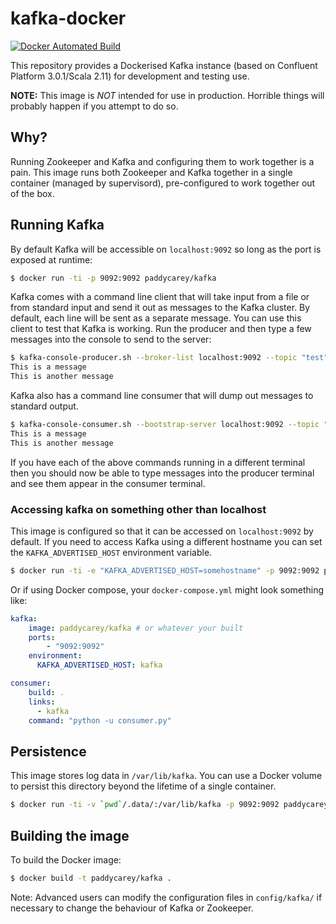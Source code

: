 kafka-docker
============

[![Docker Automated Build](https://img.shields.io/docker/automated/paddycarey/kafka.svg)](https://hub.docker.com/r/paddycarey/kafka/)

This repository provides a Dockerised Kafka instance (based on Confluent Platform 3.0.1/Scala 2.11) for development and testing use.

**NOTE:** This image is _NOT_ intended for use in production. Horrible things will probably happen if you attempt to do so.

## Why?

Running Zookeeper and Kafka and configuring them to work together is a pain. This image runs both Zookeeper and Kafka together in a single container (managed by supervisord), pre-configured to work together out of the box.

## Running Kafka

By default Kafka will be accessible on `localhost:9092` so long as the port is exposed at runtime:

```bash
$ docker run -ti -p 9092:9092 paddycarey/kafka
```

Kafka comes with a command line client that will take input from a file or from standard input and send it out as messages to the Kafka cluster. By default, each line will be sent as a separate message. You can use this client to test that Kafka is working. Run the producer and then type a few messages into the console to send to the server:

```bash
$ kafka-console-producer.sh --broker-list localhost:9092 --topic "test"
This is a message
This is another message
```

Kafka also has a command line consumer that will dump out messages to standard output.

```bash
$ kafka-console-consumer.sh --bootstrap-server localhost:9092 --topic "test" --from-beginning
This is a message
This is another message
```

If you have each of the above commands running in a different terminal then you should now be able to type messages into the producer terminal and see them appear in the consumer terminal.

### Accessing kafka on something other than localhost

This image is configured so that it can be accessed on `localhost:9092` by default. If you need to access Kafka using a different hostname you can set the `KAFKA_ADVERTISED_HOST` environment variable.

```bash
$ docker run -ti -e "KAFKA_ADVERTISED_HOST=somehostname" -p 9092:9092 paddycarey/kafka
```

Or if using Docker compose, your `docker-compose.yml` might look something like:

```yaml
kafka:
    image: paddycarey/kafka # or whatever your built
    ports:
        - "9092:9092"
    environment:
      KAFKA_ADVERTISED_HOST: kafka

consumer:
    build: .
    links:
      - kafka
    command: "python -u consumer.py"
```

## Persistence

This image stores log data in `/var/lib/kafka`. You can use a Docker volume to persist this directory beyond the lifetime of a single container.

```bash
$ docker run -ti -v `pwd`/.data/:/var/lib/kafka -p 9092:9092 paddycarey/kafka
```

## Building the image

To build the Docker image:

```bash
$ docker build -t paddycarey/kafka .
```

Note: Advanced users can modify the configuration files in `config/kafka/` if necessary to change the behaviour of Kafka or Zookeeper.
